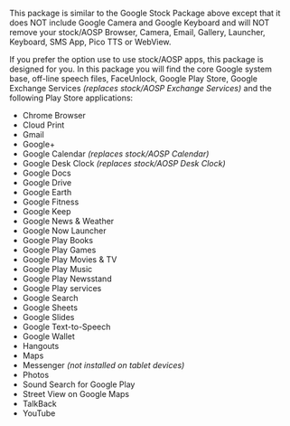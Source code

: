 This package is similar to the Google Stock Package above except that it does NOT include Google Camera and Google Keyboard and will NOT remove your stock/AOSP Browser, Camera, Email, Gallery, Launcher, Keyboard, SMS App, Pico TTS or WebView.

If you prefer the option use to use stock/AOSP apps, this package is designed for you.
In this package you will find the core Google system base, off-line speech files, FaceUnlock, Google Play Store, Google Exchange Services _(replaces stock/AOSP Exchange Services)_ and the following Play Store applications:

* Chrome Browser
* Cloud Print
* Gmail
* Google+
* Google Calendar _(replaces stock/AOSP Calendar)_
* Google Desk Clock _(replaces stock/AOSP Desk Clock)_
* Google Docs
* Google Drive
* Google Earth
* Google Fitness
* Google Keep
* Google News & Weather
* Google Now Launcher
* Google Play Books
* Google Play Games
* Google Play Movies & TV
* Google Play Music
* Google Play Newsstand
* Google Play services
* Google Search
* Google Sheets
* Google Slides
* Google Text-to-Speech
* Google Wallet
* Hangouts
* Maps
* Messenger _(not installed on tablet devices)_
* Photos
* Sound Search for Google Play
* Street View on Google Maps
* TalkBack
* YouTube